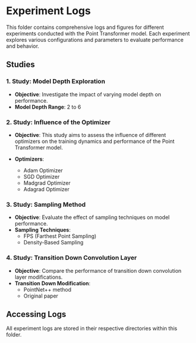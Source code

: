 # Experiment Logs

This folder contains comprehensive logs and figures for different experiments conducted with the Point Transformer model. Each experiment explores various configurations and parameters to evaluate performance and behavior.

## Studies

### 1. Study: Model Depth Exploration

- **Objective**: Investigate the impact of varying model depth on performance.
- **Model Depth Range**: 2 to 6

### 2. Study: Influence of the Optimizer
- **Objective**: This study aims to assess the influence of different optimizers on the training dynamics and performance of the Point Transformer model.

- **Optimizers**: 
  - Adam Optimizer
  - SGD Optimizer
  - Madgrad Optimizer
  - Adagrad Optimizer


### 3. Study: Sampling Method

- **Objective**: Evaluate the effect of sampling techniques on model performance.
- **Sampling Techniques**:
  - FPS (Farthest Point Sampling)
  - Density-Based Sampling

### 4. Study: Transition Down Convolution Layer

- **Objective**: Compare the performance of transition down convolution layer modifications.
- **Transition Down Modification**: 
    - PointNet++ method 
    - Original paper

## Accessing Logs

All experiment logs are stored in their respective directories within this folder.